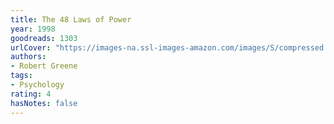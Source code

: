 ```yaml
---
title: The 48 Laws of Power
year: 1998
goodreads: 1303
urlCover: "https://images-na.ssl-images-amazon.com/images/S/compressed.photo.goodreads.com/books/1694722764i/1303.jpg"
authors:
- Robert Greene
tags:
- Psychology
rating: 4
hasNotes: false
---
```

